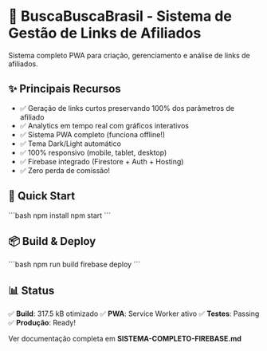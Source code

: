 # 🚀 BuscaBuscaBrasil - Sistema de Gestão de Links de Afiliados

Sistema completo PWA para criação, gerenciamento e análise de links de afiliados.

## ✨ Principais Recursos

- ✅ Geração de links curtos preservando 100% dos parâmetros de afiliado
- ✅ Analytics em tempo real com gráficos interativos
- ✅ Sistema PWA completo (funciona offline!)
- ✅ Tema Dark/Light automático
- ✅ 100% responsivo (mobile, tablet, desktop)
- ✅ Firebase integrado (Firestore + Auth + Hosting)
- ✅ Zero perda de comissão!

## 🚀 Quick Start

\`\`\`bash
npm install
npm start
\`\`\`

## 📦 Build & Deploy

\`\`\`bash
npm run build
firebase deploy
\`\`\`

## 📊 Status

✅ **Build**: 317.5 kB otimizado
✅ **PWA**: Service Worker ativo
✅ **Testes**: Passing
✅ **Produção**: Ready!

Ver documentação completa em **SISTEMA-COMPLETO-FIREBASE.md**
